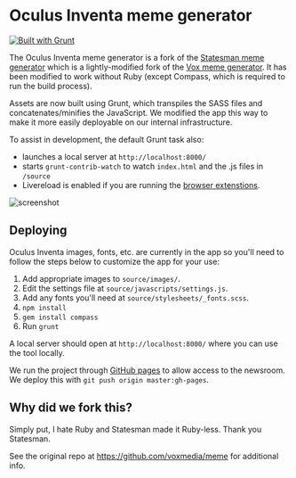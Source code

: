 # Oculus Inventa meme generator

[![Built with Grunt](https://cdn.gruntjs.com/builtwith.png)](http://gruntjs.com/)

The Oculus Inventa meme generator is a fork of the [Statesman meme generator](https://github.com/statesman/meme) which is a lightly-modified fork of the [Vox meme generator](https://github.com/voxmedia/meme). It has been modified to work without Ruby (except Compass, which is required to run the build process).

Assets are now built using Grunt, which transpiles the SASS files and concatenates/minifies the JavaScript. We modified the app this way to make it more easily deployable on our internal infrastructure.

To assist in development, the default Grunt task also:
  * launches a local server at `http://localhost:8000/`
  * starts `grunt-contrib-watch` to watch `index.html` and the .js files in `/source`
  * Livereload is enabled if you are running the [browser extenstions](http://livereload.com/extensions/).

![screenshot](readme.png)

## Deploying

Oculus Inventa images, fonts, etc. are currently in the app so you'll need to follow the steps below to customize the app for your use:

1. Add appropriate images to `source/images/`.
2. Edit the settings file at `source/javascripts/settings.js`.
3. Add any fonts you'll need at `source/stylesheets/_fonts.scss`.
4. `npm install`
5. `gem install compass`
6. Run `grunt`

A local server should open at `http://localhost:8000/` where you can use the tool locally.

We run the project through [GitHub pages](https://pages.github.com/) to allow access to the newsroom. We deploy this with `git push origin master:gh-pages`.

## Why did we fork this?

Simply put, I hate Ruby and Statesman made it Ruby-less. Thank you Statesman.

See the original repo at https://github.com/voxmedia/meme for additional info.
